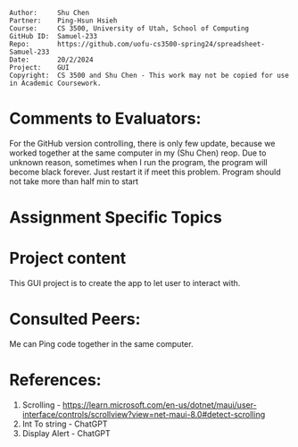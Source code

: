 ```
Author:     Shu Chen
Partner:    Ping-Hsun Hsieh
Course:     CS 3500, University of Utah, School of Computing
GitHub ID:  Samuel-233
Repo:       https://github.com/uofu-cs3500-spring24/spreadsheet-Samuel-233
Date:       20/2/2024
Project:    GUI
Copyright:  CS 3500 and Shu Chen - This work may not be copied for use in Academic Coursework.
```

# Comments to Evaluators:

For the GitHub version controlling, there is only few update, because we worked together at the same computer in my (Shu Chen) reop.
Due to unknown reason, sometimes when I run the program, the program will become black forever. Just restart it if meet this problem. Program should not take more than half min to start

# Assignment Specific Topics

# Project content
This GUI project is to create the app to let user to interact with.

# Consulted Peers:

Me can Ping code together in the same computer.

# References:

1. Scrolling - https://learn.microsoft.com/en-us/dotnet/maui/user-interface/controls/scrollview?view=net-maui-8.0#detect-scrolling
2. Int To string - ChatGPT
3. Display Alert - ChatGPT